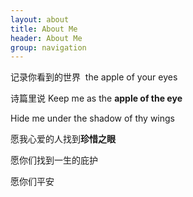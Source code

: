 ```yaml
---
layout: about
title: About Me
header: About Me
group: navigation
---
```


记录你看到的世界  the apple of your eyes 


诗篇里说 Keep me as the **apple of the eye**


Hide me under the shadow of thy wings


愿我心爱的人找到**珍惜之眼** 


愿你们找到一生的庇护


愿你们平安

